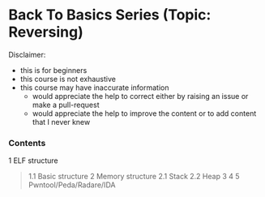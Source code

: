 # Back To Basics Series (Topic: Reversing)

Disclaimer:
- this is for beginners
- this course is not exhaustive
- this course may have inaccurate information
	- would appreciate the help to correct either by raising an issue or make a pull-request
	- would appreciate the help to improve the content or to add content that I never knew

### Contents
1 ELF structure
> 1.1 Basic structure
2 Memory structure
> 2.1 Stack
> 2.2 Heap
3 
4 
5 Pwntool/Peda/Radare/IDA 
